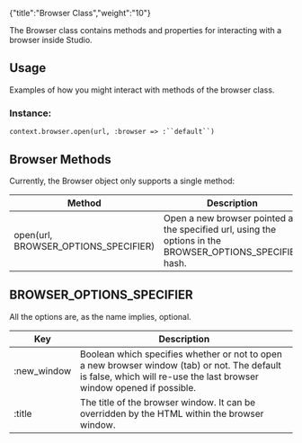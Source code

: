 {"title":"Browser Class","weight":"10"}

The Browser class contains methods and properties for interacting with a browser inside Studio.

## Usage

Examples of how you might interact with methods of the browser class.

### Instance:

`context.browser.open(url, :browser => :``default``)`

## Browser Methods

Currently, the Browser object only supports a single method:

| Method | Description |
| --- | --- |
| open(url, BROWSER\_OPTIONS\_SPECIFIER) | Open a new browser pointed at the specified url, using the options in the BROWSER\_OPTIONS\_SPECIFIER hash. |

## BROWSER\_OPTIONS\_SPECIFIER

All the options are, as the name implies, optional.

| Key | Description |
| --- | --- |
| :new\_window | Boolean which specifies whether or not to open a new browser window (tab) or not. The default is false, which will re-use the last browser window opened if possible. |
| :title | The title of the browser window. It can be overridden by the HTML within the browser window. |
